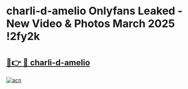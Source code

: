 # charli-d-amelio Onlyfans Leaked - New Video & Photos March 2025 !2fy2k

# <h2><a href="https://gokpkd.iuczelnia.edu.pl?title=charli-d-amelio&ref=2fy2k">🔗👉 🔴 charli-d-amelio</a></h2>

[![acn](https://github.com/user-attachments/assets/0f9c940e-d8b0-45ae-aac7-cd30a18b3e1c)](https://gokpkd.iuczelnia.edu.pl?title=charli-d-amelio&ref=2fy2k)

